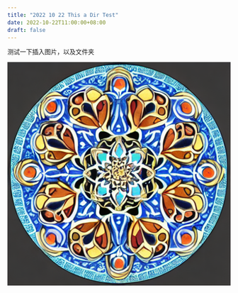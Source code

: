 ```yaml
---
title: "2022 10 22 This a Dir Test"
date: 2022-10-22T11:00:00+08:00
draft: false
---
```


 测试一下插入图片，以及文件夹





![mandala9](./mandala9.png)

